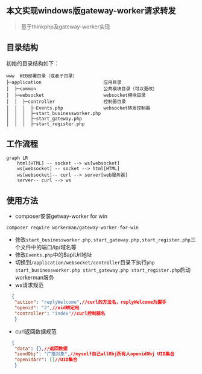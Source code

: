 ## 本文实现windows版gateway-worker请求转发

> 基于thinkphp及gateway-worker实现

## 目录结构

初始的目录结构如下：

~~~
www  WEB部署目录（或者子目录）
├─application                       应用目录
│  ├─common                         公共模块目录（可以更改）
│  ├─websocket                      websocket模块目录
│  │  ├─controller                  控制器目录
│  │  │  ├─Events.php               websocket转发控制器
│  │  │  ├─start_businessworker.php 
│  │  │  ├─start_gateway.php
│  │  │  ├─start_register.php
~~~

## 工作流程

```mermaid
graph LR
    html[HTML] -- socket --> ws[websocket] 
    ws[websocket] -- socket --> html[HTML]
    ws[websocket]-- curl --> server[web服务器]
    server-- curl --> ws
```

## 使用方法

- composer安装getway-worker for win
~~~
composer require workerman/gateway-worker-for-win
~~~
- 修改`start_businessworker.php,start_gateway.php,start_register.php`三个文件中的端口/ip/域名等
- 修改`Events.php`中的$apiUrl地址
- 切换到`/application/websocket/controller`目录下执行`php start_businessworker.php start_gateway.php start_register.php`启动workerman服务
- ws请求规范
```json
  {
   "action": "replyWelcome",//curl的方法名，replyWelcome为握手
   "openid": "2",//uid绑定用
   "controller": "index"//curl控制器名
   }
```
- curl返回数据规范
```json
  {
   "data": {},//返回数据
   "sendObj": "广播对象",//myself自己allObj所有人openidObj UID集合
   "openidArr": []//UID集合
   }
```